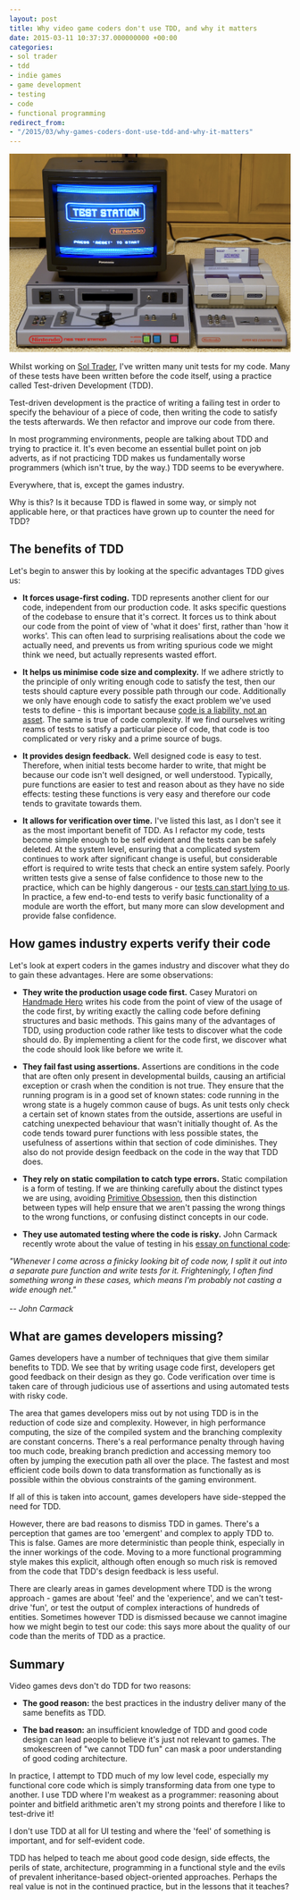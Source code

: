 ```yaml
---
layout: post
title: Why video game coders don't use TDD, and why it matters
date: 2015-03-11 10:37:37.000000000 +00:00
categories:
- sol trader
- tdd
- indie games
- game development
- testing
- code
- functional programming
redirect_from:
- "/2015/03/why-games-coders-dont-use-tdd-and-why-it-matters"
---
```

![NES test station](/assets/img/nes-test-station.jpg)

Whilst working on [Sol Trader](http://soltrader.net), I've written many unit tests for my code. Many of these tests have been written before the code itself, using a practice called Test-driven Development (TDD).

Test-driven development is the practice of writing a failing test in order to specify the behaviour of a piece of code, then writing the code to satisfy the tests afterwards. We then refactor and improve our code from there.

In most programming environments, people are talking about TDD and trying to practice it. It's even become an essential bullet point on job adverts, as if not practicing TDD makes us fundamentally worse programmers (which isn't true, by the way.) TDD seems to be everywhere.

Everywhere, that is, except the games industry.

Why is this? Is it because TDD is flawed in some way, or simply not applicable here, or that practices have grown up to counter the need for TDD?

## The benefits of TDD

Let's begin to answer this by looking at the specific advantages TDD gives us:

* **It forces usage-first coding.** TDD represents another client for our code, independent from our production code. It asks specific questions of the codebase to ensure that it's correct. It forces us to think about our code from the point of view of 'what it does' first, rather than 'how it works'. This can often lead to surprising realisations about the code we actually need, and prevents us from writing spurious code we might think we need, but actually represents wasted effort.

* **It helps us minimise code size and complexity.** If we adhere strictly to the principle of only writing enough code to satisfy the test, then our tests should capture every possible path through our code. Additionally we only have enough code to satisfy the exact problem we've used tests to define - this is important because [code is a liability, not an asset](/2012/09/code-is-a-liability/). The same is true of code complexity. If we find ourselves writing reams of tests to satisfy a particular piece of code, that code is too complicated or very risky and a prime source of bugs.

* **It provides design feedback.** Well designed code is easy to test. Therefore, when initial tests become harder to write, that might be because our code isn't well designed, or well understood. Typically, pure functions are easier to test and reason about as they have no side effects: testing these functions is very easy and therefore our code tends to gravitate towards them.

* **It allows for verification over time.** I've listed this last, as I don't see it as the most important benefit of TDD. As I refactor my code, tests become simple enough to be self evident and the tests can be safely deleted. At the system level, ensuring that a complicated system continues to work after significant change is useful, but considerable effort is required to write tests that check an entire system safely. Poorly written tests give a sense of false confidence to those new to the practice, which can be highly dangerous - our [tests can start lying to us](/2011/10/your-tests-are-lying-to-you/). In practice, a few end-to-end tests to verify basic functionality of a module are worth the effort, but many more can slow development and provide false confidence.

## How games industry experts verify their code

Let's look at expert coders in the games industry and discover what they do to gain these advantages. Here are some observations:

* **They write the production usage code first.** Casey Muratori on [Handmade Hero](http://handmadehero.org) writes his code from the point of view of the usage of the code first, by writing exactly the calling code before defining structures and basic methods. This gains many of the advantages of TDD, using production code rather like tests to discover what the code should do. By implementing a client for the code first, we discover what the code should look like before we write it.

* **They fail fast using assertions.** Assertions are conditions in the code that are often only present in developmental builds, causing an artificial exception or crash when the condition is not true. They ensure that the running program is in a good set of known states: code running in the wrong state is a hugely common cause of bugs. As unit tests only check a certain set of known states from the outside, assertions are useful in catching unexpected behaviour that wasn't initially thought of. As the code tends toward purer functions with less possible states, the usefulness of assertions within that section of code diminishes. They also do not provide design feedback on the code in the way that TDD does.

* **They rely on static compilation to catch type errors.** Static compilation is a form of testing. If we are thinking carefully about the distinct types we are using, avoiding [Primitive Obsession](http://c2.com/cgi/wiki?PrimitiveObsession), then this distinction between types will help ensure that we aren't passing the wrong things to the wrong functions, or confusing distinct concepts in our code.

* **They use automated testing where the code is risky.** John Carmack recently wrote about the value of testing in his [essay on functional code](http://gamasutra.com/view/news/169296/Indepth_Functional_programming_in_C.php): 

<div class='alert alert-info'><em>"Whenever I come across a finicky looking bit of code now, I split it out into a separate pure function and write tests for it. Frighteningly, I often find something wrong in these cases, which means I'm probably not casting a wide enough net."<br/><br/>-- John Carmack</em></div>

## What are games developers missing?

Games developers have a number of techniques that give them similar benefits to TDD. We see that by writing usage code first, developers get good feedback on their design as they go. Code verification over time is taken care of through judicious use of assertions and using automated tests with risky code.

The area that games developers miss out by not using TDD is in the reduction of code size and complexity. However, in high performance computing, the size of the compiled system and the branching complexity are constant concerns. There's a real performance penalty through having too much code, breaking branch prediction and accessing memory too often by jumping the execution path all over the place. The fastest and most efficient code boils down to data transformation as functionally as is possible within the obvious constraints of the gaming environment.

If all of this is taken into account, games developers have side-stepped the need for TDD.

However, there are bad reasons to dismiss TDD in games. There's a perception that games are too 'emergent' and complex to apply TDD to. This is false. Games are more deterministic than people think, especially in the inner workings of the code. Moving to a more functional programming style makes this explicit, although often enough so much risk is removed from the code that TDD's design feedback is less useful.

There are clearly areas in games development where TDD is the wrong approach - games are about 'feel' and the 'experience', and we can't test-drive 'fun', or test the output of complex interactions of hundreds of entities. Sometimes however TDD is dismissed because we cannot imagine how we might begin to test our code: this says more about the quality of our code than the merits of TDD as a practice.

## Summary

Video games devs don't do TDD for two reasons:

* **The good reason:** the best practices in the industry deliver many of the same benefits as TDD.

* **The bad reason:** an insufficient knowledge of TDD and good code design can lead people to believe it's just not relevant to games. The smokescreen of "we cannot TDD fun" can mask a poor understanding of good coding architecture.

In practice, I attempt to TDD much of my low level code, especially my functional core code which is simply transforming data from one type to another. I use TDD where I'm weakest as a programmer: reasoning about pointer and bitfield arithmetic aren't my strong points and therefore I like to test-drive it!

I don't use TDD at all for UI testing and where the 'feel' of something is important, and for self-evident code.

TDD has helped to teach me about good code design, side effects, the perils of state, architecture, programming in a functional style and the evils of prevalent inheritance-based object-oriented approaches. Perhaps the real value is not in the continued practice, but in the lessons that it teaches?
